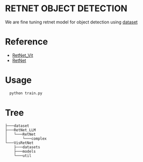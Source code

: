 # RETNET OBJECT DETECTION
  We are fine tuning retnet model for object detection using [dataset](https://www.kaggle.com/datasets/aladdinpersson/pascalvoc-yolo)
# Reference
- [RetNet_Vit](https://github.com/Prince5867/RetNet_ViT)
- [RetNet](https://github.com/Jamie-Stirling/RetNet)

# Usage
``` python
  python train.py
```
# Tree
```
├───dataset
├───RetNet_LLM
│   └───RetNet
│       └───complex
└───VisRetNet
    ├───datasets
    ├───models
    └───util
```
